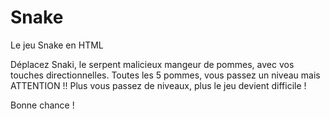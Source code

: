 # Snake
Le jeu Snake en HTML

Déplacez Snaki, le serpent malicieux mangeur de pommes, avec vos touches directionnelles.
Toutes les 5 pommes, vous passez un niveau mais ATTENTION !! Plus vous passez de niveaux, plus le jeu devient difficile !

Bonne chance !
